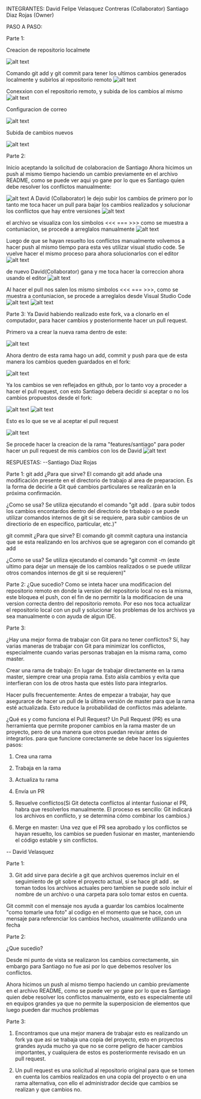 INTEGRANTES:
David Felipe Velasquez Contreras (Collaborator)
Santiago Diaz Rojas (Owner)

PASO A PASO:

Parte 1:

Creacion de repositorio localmete

![alt text](image.png) 

Comando git add y git commit para tener los ultimos cambios generados localmente y subirlos al repositorio remoto
![alt text](image-1.png)

Conexxion con el repositorio remoto, y subida de los cambios al mismo
![alt text](image-2.png)

Configuracion de correo

![alt text](image-3.png)

Subida de cambios nuevos

![alt text](image-4.png)

Parte 2:

Inicio aceptando la solicitud de colaboracion de Santiago
Ahora hicimos un push al mismo tiempo haciendo un cambio previamente en el archivo README, como se puede ver aqui yo gane por lo que es Santiago quien debe resolver los conflictos manualmente:

![alt text](image-6.png)
A David (Collaborator) le dejo subir los cambios de primero por lo tanto me toca hacer un pull para bajar los cambios realizados y solucionar los conflictos que hay entre versiones
![alt text](image-7.png)

el archivo se visualiza con los simbolos <<< === >>> como se muestra a contuniacion, se procede a arreglalos manualmente
![alt text](image-5.png)

Luego de que se hayan resuelto los conflictos manualmente volvemos a hacer push al mismo tiempo para esta ves utilizar visual studio code.
Se vuelve hacer el mismo proceso para ahora solucionarlos con el editor
![alt text](image-8.png)

de nuevo David(Collaborator) gana y me toca hacer la correccion ahora usando el editor
![alt text](image-9.png)

Al hacer el pull nos salen los mismo simbolos <<< === >>>, como se muestra a contuniacion, se procede a arreglalos desde Visual Studio Code
![alt text](image-10.png)
![alt text](image-11.png)

Parte 3:
Ya David habiendo realizado este fork, va a clonarlo en el computador, para hacer cambios y posteriormente hacer un pull request.

Primero va a crear la nueva rama dentro de este:

![alt text](imageD-12.png)

Ahora dentro de esta rama hago un add, commit y push para que de esta manera los cambios queden guardados en el fork:

![alt text](imageD-13.png)

Ya los cambios se ven reflejados en github, por lo tanto voy a proceder a hacer el pull request, con esto Santiago debera decidir si aceptar o no los cambios propuestos desde el fork:

![alt text](imageD-14.png)
![alt text](imageD-15.png)

Esto es lo que se ve al aceptar el pull request

![alt text](imageD-16.png)

Se procede hacer la creacion de la rama "features/santiago" para poder hacer un pull request de mis cambios con los de David
![alt text](image-12.png)


RESPUESTAS: 
--Santiago Diaz Rojas

Parte 1:
git add
¿Para que sirve?
El comando git add añade una modificación presente en el directorio de trabajo al area de preparacion. Es la forma de decirle a Git qué cambios particulares se realizarán en la próxima confirmación.

¿Como se usa?
Se utiliza ejecutando el comando "git add . (para subir todos los cambios encontardos dentro del directorio de trbabajo o se puede utilizar comandos internos de git si se requiere, para subir cambios de un directiorio de en especifico, particular, etc.)"

git commit
¿Para que sirve?
El comando git commit captura una instancia que se esta realizando en los archivos que se agregaron con el comando git add

¿Como se usa?
Se utiliza ejecutando el comando "git commit -m (este ultimo para dejar un mensaje de los cambios realizados o se puede utilizar otros comandos internos de git si se requieren)"

Parte 2: 
¿Que sucedio?
Como se inteta hacer una modificacion del repositorio remoto en donde la version del repositorio local no es la misma, este bloquea el push, con el fin de no permitir la 
la modificacion de una version correcta dentro del repositorio remoto. Por eso nos toca actualizar el repositorio local con un pull y solucionar los problemas de los archivos ya sea manualmente o con ayuda de algun IDE.

Parte 3:

¿Hay una mejor forma de trabajar con Git para no tener conflictos?
Sí, hay varias maneras de trabajar con Git para minimizar los conflictos, especialmente cuando varias personas trabajan en la misma rama, como master.

Crear una rama de trabajo: En lugar de trabajar directamente en la rama master, siempre crear una propia rama. Esto aísla cambios y evita que interfieran con los de otros hasta que estés listo para integrarlos.

Hacer pulls frecuentemente: Antes de empezar a trabajar, hay que asegurarce de hacer un pull de la última versión de master para que la rama esté actualizada. Esto reduce la probabilidad de conflictos más adelante.

¿Qué es y como funciona el Pull Request?
Un Pull Request (PR) es una herramienta que permite proponer cambios en la rama master de un proyecto, pero de una manera que otros puedan revisar antes de integrarlos. 
para que funcione corectamente se debe hacer los siguientes pasos:

1. Crea una rama

2. Trabaja en la rama

3. Actualiza tu rama

4. Envía un PR

6. Resuelve conflictos(Si Git detecta conflictos al intentar fusionar el PR, habra que resolverlos manualmente. El proceso es sencillo: Git indicará los archivos en conflicto, y se determina cómo combinar los cambios.)

7. Merge en master: Una vez que el PR sea aprobado y los conflictos se hayan resuelto, los cambios se pueden fusionar en master, manteniendo el código estable y sin conflictos.


-- David Velasquez

Parte 1:

3. Git add sirve para decirle a git que archivos queremos incluir en el seguimiento de git sobre el proyecto actual, si se hace git add . se toman todos los archivos actuales pero tambien se puede solo incluir el nombre de un archivo o una carpeta para solo tomar estos en cuenta.

Git commit con el mensaje nos ayuda a guardar los cambios localmente "como tomarle una foto" al codigo en el momento que se hace, con un mensaje para referenciar los cambios hechos, usualmente utilizando una fecha

Parte 2:

¿Que sucedio?

Desde mi punto de vista se realizaron los cambios correctamente, sin embargo para Santiago no fue asi por lo que debemos resolver los conflictos.

Ahora hicimos un push al mismo tiempo haciendo un cambio previamente en el archivo README, como se puede ver yo gane por lo que es Santiago quien debe resolver los conflictos manualmente, esto es especialmente util en equipos grandes ya que no permite la superposicion de elementos que luego pueden dar muchos problemas

Parte 3:

1. Encontramos que una mejor manera de trabajar esto es realizando un fork ya que asi se trabaja una copia del proyecto, esto en proyectos grandes ayuda mucho ya que no se corre peligro de hacer cambios importantes, y cualquiera de estos es posteriormente revisado en un pull request.

2. Un pull request es una solicitud al repositorio original para que se tomen en cuenta los cambios realizados en una copia del proyecto o en una rama alternativa, con ello el administrador decide que cambios se realizan y que cambios no.

